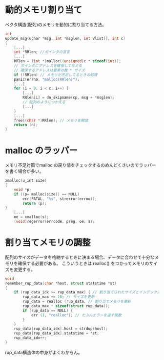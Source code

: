 動的メモリ割り当て
==================

ベクタ構造(配列)のメモリを動的に割り当てる方法。

```c
int
update_msg(uchar *msg, int *msglen, int Vlist[], int c)
{
    [...]
    int *RRlen; //ポインタの宣言
    [...]
    RRlen = (int *)malloc((unsigned)c * sizeof(int));
    // ポインタにアドレスを確保して与える
    // 確保するアドレスは要素の数 * サイズ
    if (!RRlen) // メモリが不足してるときの処理
    panic(errno, "malloc(RRlen)");
    [...]
    for (i = 0; i < c; i++) {
        [...]
        RRlen[i] = dn_skipname(cp, msg + *msglen);
        // 配列のようにつかえる
        [...]
    }
    [...]
    free((char *)RRlen); // メモリを開放
    return (n);
}
```
# malloc のラッパー
メモリ不足対策でmalloc の戻り値をチェックするのめんどくさいのでラッパーを書く場合が多い。

```c
xmalloc(u_int size)
{
    void *p;
    if ((p= malloc(size)) == NULL)
        err(FATAL, "%s", strerror(errno));
        return (p);
}
    [...]
    oe = xmalloc(s);
    (void)regerror(errcode, preg, oe, s);
```

# 割り当てメモリの調整
配列のサイズがデータを格納するときに決まる場合、データに合わせて十分なメモリを確保する必要がある。
こういうときは realloc() をつかってメモリのサイズを変更する。

```c
void
remember_rup_data(char *host, struct statstime *st)
{
    if (rup_data_idx >= rup_data_max) { // 割り当てられたサイズとインデックスを比較
        rup_data_max += 16; // サイズを更新
        rup_data = realloc (rup_data, // 割り当てメモリを更新
        rup_data_max * sizeof(struct rup_data));
        if (rup_data == NULL) {
            err (1, "realloc"); // たぶんエラーを返す関数
        }
    }
    rup_data[rup_data_idx].host = strdup(host);
    rup_data[rup_data_idx].statstime = *st;
    rup_data_idx++;
}
```

rup_data構造体の中身がよくわからん。

